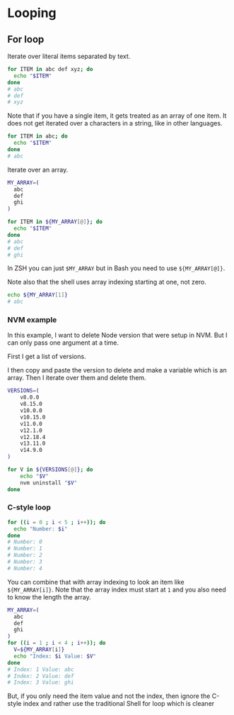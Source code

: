 # Looping

## For loop

Iterate over literal items separated by text.

```sh
for ITEM in abc def xyz; do
  echo "$ITEM"
done
# abc
# def
# xyz
```

Note that if you have a single item, it gets treated as an array of one item. It does not get iterated over a characters in a string, like in other languages.

```sh
for ITEM in abc; do
  echo "$ITEM"
done
# abc
```

Iterate over an array.

```sh
MY_ARRAY=(
  abc
  def
  ghi
)

for ITEM in ${MY_ARRAY[@]}; do
  echo "$ITEM"
done
# abc
# def
# ghi
```

In ZSH you can just `$MY_ARRAY` but in Bash you need to use `${MY_ARRAY[@]}`.

Note also that the shell uses array indexing starting at one, not zero.

```sh
echo ${MY_ARRAY[1]}
# abc
```

### NVM example
In this example, I want to delete Node version that were setup in NVM. But I can only pass one argument at a time.

First I get a list of versions.

I then copy and paste the version to delete and make a variable which is an array. Then I iterate over them and delete them.

```sh
VERSIONS=(        
    v8.0.0
    v8.15.0
    v10.0.0
    v10.15.0
    v11.0.0
    v12.1.0
    v12.18.4
    v13.11.0
    v14.9.0
)

for V in ${VERSIONS[@]}; do
    echo "$V"
    nvm uninstall "$V"
done
```

### C-style loop

```sh
for ((i = 0 ; i < 5 ; i++)); do
  echo "Number: $i"
done
# Number: 0
# Number: 1
# Number: 2
# Number: 3
# Number: 4
```

You can combine that with array indexing to look an item like `${MY_ARRAY[i]}`. Note that the array index must start at `1` and you also need to know the length the array. 

```sh
MY_ARRAY=(
  abc
  def
  ghi
)
for ((i = 1 ; i < 4 ; i++)); do
  V=${MY_ARRAY[i]}
  echo "Index: $i Value: $V"
done
# Index: 1 Value: abc
# Index: 2 Value: def
# Index: 3 Value: ghi
```

But, if you only need the item value and not the index, then ignore the C-style index and rather use the traditional Shell for loop which is cleaner
